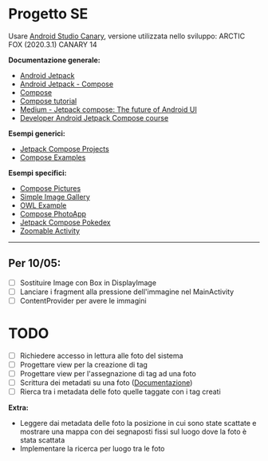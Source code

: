 # Progetto SE

Usare <a href="https://developer.android.com/studio/preview">Android Studio Canary</a>, versione utilizzata nello sviluppo: ARCTIC FOX (2020.3.1) CANARY 14

**Documentazione generale:**
* <a href="https://developer.android.com/jetpack">Android Jetpack</a>
* <a href="https://developer.android.com/jetpack/compose/setup">Android Jetpack - Compose</a>
* <a href="https://developer.android.com/jetpack/androidx/releases/compose">Compose</a>
* <a href="https://developer.android.com/jetpack/compose/tutorial">Compose tutorial</a>
* <a href="https://medium.com/mobile-app-development-publication/jetpack-compose-the-future-of-android-ui-e021dc3739e9">Medium - Jetpack compose: The future of Android UI</a>
* <a href="https://developer.android.com/courses/pathways/compose">Developer Android Jetpack Compose course</a>

**Esempi generici:**
* <a href="https://foso.github.io/Jetpack-Compose-Playground/compose_projects/">Jetpack Compose Projects</a>
* <a href="https://github.com/MoIbrahim15/AndroidComposeSamples">Compose Examples</a>

**Esempi specifici:**
* <a href="https://github.com/hi-manshu/ComposePictures">Compose Pictures</a>
* <a href="https://github.com/shakil807g/SimpleImageGallery">Simple Image Gallery</a>
* <a href="https://github.com/android/compose-samples/blob/main/Owl">OWL Example</a>
* <a href="https://github.com/andkulikov/compose-photoapp">Compose PhotoApp</a>
* <a href="https://github.com/zsoltk/compose-pokedex">Jetpack Compose Pokedex</a>
* <a href="https://github.com/vinaygaba/Learn-Jetpack-Compose-By-Example/blob/master/app/src/main/java/com/example/jetpackcompose/customview/ZoomableActivity.kt">Zoomable Activity</a>
____
## Per 10/05:
 * [ ] Sostituire Image con Box in DisplayImage 
 * [ ] Lanciare i fragment alla pressione dell'immagine nel MainActivity
 * [ ] ContentProvider per avere le immagini

# TODO
 * [ ] Richiedere accesso in lettura alle foto del sistema
 * [ ] Progettare view per la creazione di tag
 * [ ] Progettare view per l'assegnazione di tag ad una foto
 * [ ] Scrittura dei metadati su una foto (<a href="https://developer.android.com/reference/android/media/ExifInterface.html">Documentazione</a>)
 * [ ] Rierca tra i metadata delle foto quelle taggate con i tag creati
 
 **Extra:**
- Leggere dai metadata delle foto la posizione in cui sono state scattate e mostrare una mappa con dei segnaposti fissi sul luogo dove la foto è stata scattata
- Implementare la ricerca per luogo tra le  foto
